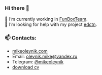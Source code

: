 ### Hi there 👋

🔭 I’m currently working in [FunBoxTeam](https://funbox.ru).  
🤔 I’m looking for help with my project [edctn](https://github.com/mikeoleynik/edctn).

### 📫 Contacts:
- [mikeoleynik.com](https://mikeoleynik.com)
- Email: oleynik.mike@yandex.ru
- Telegram: [@mikeoleynik](https://t.me/mikeoleynik)
- [download cv](https://drive.google.com/file/d/1u5QvTjrEXNswhOLKGVE7uAmh62PnFZH5/view)
